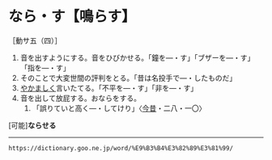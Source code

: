 # なら・す【鳴らす】

［動サ五（四）］
1.  音を出すようにする。音をひびかせる。「鐘を―・す」「ブザーを―・す」「指を―・す」
2.  そのことで大変世間の評判をとる。「昔は名投手で―・したものだ」
3.  [やかましく](やかましい（喧しい）)言いたてる。「不平を―・す」「非を―・す」
4.  音を出して放屁する。おならをする。    
    1.  「誤りていと高く―・してけり」〈[今昔](https://dictionary.goo.ne.jp/word/%E4%BB%8A%E6%98%94%E7%89%A9%E8%AA%9E%E9%9B%86/#jn-83551)・二八・一〇〉
        

\[可能\]**ならせる**

---
`https://dictionary.goo.ne.jp/word/%E9%B3%B4%E3%82%89%E3%81%99/`